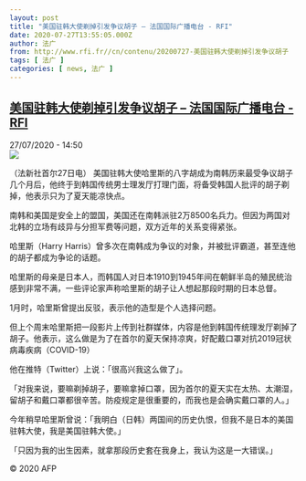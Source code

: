 ```yaml
---
layout: post
title: "美国驻韩大使剃掉引发争议胡子 – 法国国际广播电台 - RFI"
date: 2020-07-27T13:55:05.000Z
author: 法广
from: http://www.rfi.fr//cn/contenu/20200727-美国驻韩大使剃掉引发争议胡子
tags: [ 法广 ]
categories: [ news, 法广 ]
---
```

<!--1595858105000-->
[美国驻韩大使剃掉引发争议胡子 – 法国国际广播电台 - RFI](http://www.rfi.fr//cn/contenu/20200727-%E7%BE%8E%E5%9B%BD%E9%A9%BB%E9%9F%A9%E5%A4%A7%E4%BD%BF%E5%89%83%E6%8E%89%E5%BC%95%E5%8F%91%E4%BA%89%E8%AE%AE%E8%83%A1%E5%AD%90)
------

<div>
<div>27/07/2020 - 14:50</div><img src="https://s.rfi.fr/media/display/0fbb3f0c-d00a-11ea-8f73-005056bff430/w:310/p:16x9/int0011b.200727205003.jpg"><div class="t-content__body u-clearfix"><div class="m-interstitial"></div><p>（法新社首尔27日电）    美国驻韩大使哈里斯的八字胡成为南韩历来最受争议胡子几个月后，他终于到韩国传统男士理发厅打理门面，将备受韩国人批评的胡子剃掉，他表示只为了夏天能凉快点。</p><p>    南韩和美国是安全上的盟国，美国还在南韩派驻2万8500名兵力。但因为两国对北韩的立场有歧异与分担军费等问题，双方近年的关系变得紧张。</p><p>    哈里斯（Harry Harris）曾多次在南韩成为争议的对象，并被批评霸道，甚至连他的胡子都成为争论的话题。</p><p>    哈里斯的母亲是日本人，而韩国人对日本1910到1945年间在朝鲜半岛的殖民统治感到非常不满，一些评论家声称哈里斯的胡子让人想起那段时期的日本总督。</p><p>    1月时，哈里斯曾提出反驳，表示他的造型是个人选择问题。</p><p>    但上个周末哈里斯把一段影片上传到社群媒体，内容是他到韩国传统理发厅剃掉了胡子。他表示，这么做是为了在首尔的夏天保持凉爽，好配戴口罩对抗2019冠状病毒疾病（COVID-19）</p><p>    他在推特（Twitter）上说：「很高兴我这么做了」。</p><p>    「对我来说，要嘛剃掉胡子，要嘛拿掉口罩，因为首尔的夏天实在太热、太潮湿，留胡子和戴口罩都很辛苦。防疫规定是很重要的，而我也是会确实戴口罩的人。」</p><p>    今年稍早哈里斯曾说：「我明白（日韩）两国间的历史仇恨，但我不是日本的美国驻韩大使，我是美国驻韩大使。」</p><p>    「只因为我的出生因素，就拿那段历史套在我身上，我认为这是一大错误。」</p><p class="t-copyright">© 2020 AFP</p>        </div>
</div>
